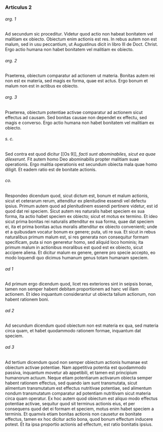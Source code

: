 ### Articulus 2

###### arg. 1
Ad secundum sic proceditur. Videtur quod actio non habeat bonitatem vel malitiam ex obiecto. Obiectum enim actionis est res. In rebus autem non est malum, sed in usu peccantium, ut Augustinus dicit in libro III de Doct. Christ. Ergo actio humana non habet bonitatem vel malitiam ex obiecto.

###### arg. 2
Praeterea, obiectum comparatur ad actionem ut materia. Bonitas autem rei non est ex materia, sed magis ex forma, quae est actus. Ergo bonum et malum non est in actibus ex obiecto.

###### arg. 3
Praeterea, obiectum potentiae activae comparatur ad actionem sicut effectus ad causam. Sed bonitas causae non dependet ex effectu, sed magis e converso. Ergo actio humana non habet bonitatem vel malitiam ex obiecto.

###### s. c.
Sed contra est quod dicitur [[Os 9]], *facti sunt abominabiles, sicut ea quae dilexerunt*. Fit autem homo Deo abominabilis propter malitiam suae operationis. Ergo malitia operationis est secundum obiecta mala quae homo diligit. Et eadem ratio est de bonitate actionis.

###### co.
Respondeo dicendum quod, sicut dictum est, bonum et malum actionis, sicut et ceterarum rerum, attenditur ex plenitudine essendi vel defectu ipsius. Primum autem quod ad plenitudinem essendi pertinere videtur, est id quod dat rei speciem. Sicut autem res naturalis habet speciem ex sua forma, ita actio habet speciem ex obiecto; sicut et motus ex termino. Et ideo sicut prima bonitas rei naturalis attenditur ex sua forma, quae dat speciem ei, ita et prima bonitas actus moralis attenditur ex obiecto convenienti; unde et a quibusdam vocatur bonum ex genere; puta, uti re sua. Et sicut in rebus naturalibus primum malum est, si res generata non consequitur formam specificam, puta si non generetur homo, sed aliquid loco hominis; ita primum malum in actionibus moralibus est quod est ex obiecto, sicut accipere aliena. Et dicitur malum ex genere, genere pro specie accepto, eo modo loquendi quo dicimus humanum genus totam humanam speciem.

###### ad 1
Ad primum ergo dicendum quod, licet res exteriores sint in seipsis bonae, tamen non semper habent debitam proportionem ad hanc vel illam actionem. Et ideo inquantum considerantur ut obiecta talium actionum, non habent rationem boni.

###### ad 2
Ad secundum dicendum quod obiectum non est materia ex qua, sed materia circa quam, et habet quodammodo rationem formae, inquantum dat speciem.

###### ad 3
Ad tertium dicendum quod non semper obiectum actionis humanae est obiectum activae potentiae. Nam appetitiva potentia est quodammodo passiva, inquantum movetur ab appetibili, et tamen est principium humanorum actuum. Neque etiam potentiarum activarum obiecta semper habent rationem effectus, sed quando iam sunt transmutata, sicut alimentum transmutatum est effectus nutritivae potentiae, sed alimentum nondum transmutatum comparatur ad potentiam nutritivam sicut materia circa quam operatur. Ex hoc autem quod obiectum est aliquo modo effectus potentiae activae, sequitur quod sit terminus actionis eius, et per consequens quod det ei formam et speciem, motus enim habet speciem a terminis. Et quamvis etiam bonitas actionis non causetur ex bonitate effectus, tamen ex hoc dicitur actio bona, quod bonum effectum inducere potest. Et ita ipsa proportio actionis ad effectum, est ratio bonitatis ipsius.

